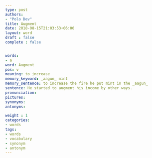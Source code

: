 ```yaml
---
type: post
authors:
- "Polo Dev"
title: Augment
date: 2018-08-15T21:03:53+06:00
layout: word
draft : false
complete : false


words:
- a
word: Augment
pos: v
meaning: to increase
memory_keyword: _aagun_ mint
memory_sentence: to increase the fire he put mint in the _aagun_
sentence: He started to augment his income by other ways.
pronunciation:
pictures:
synonyms:
antonyms:

weight : 1
categories:
- words
tags:
- words
- vocabulary
- synonym
- antonym
---
```


